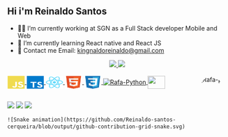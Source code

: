 ## Hi i'm Reinaldo Santos 

- 👨‍💻 I’m currently working at SGN as a Full Stack developer Mobile and Web
- 📖 I’m currently learning React native and React JS
- 📩 Contact me Email: kingnaldoreinaldo@gmail.com
<div align="center">
  <a href="https://github.com/Reinaldo-santos-cerqueira">
  <img height="180em" src="https://github-readme-stats.vercel.app/api?username=Reinaldo-santos-cerqueira&show_icons=true&theme=dark&include_all_commits=true&count_private=true"/>
  <img height="180em" src="https://github-readme-stats.vercel.app/api/top-langs/?username=Reinaldo-santos-cerqueira&layout=compact&langs_count=7&theme=dark"/>
</div>
<div style="display: inline_block"><br>
  <img align="center" alt="Rafa-Js" height="30" width="40" src="https://raw.githubusercontent.com/devicons/devicon/master/icons/javascript/javascript-plain.svg">
  <img align="center" alt="Rafa-Ts" height="30" width="40" src="https://raw.githubusercontent.com/devicons/devicon/master/icons/typescript/typescript-plain.svg">
  <img align="center" alt="Rafa-React" height="30" width="40" src="https://raw.githubusercontent.com/devicons/devicon/master/icons/react/react-original.svg">
  <img align="center" alt="Rafa-HTML" height="30" width="40" src="https://raw.githubusercontent.com/devicons/devicon/master/icons/html5/html5-original.svg">
  <img align="center" alt="Rafa-CSS" height="30" width="40" src="https://raw.githubusercontent.com/devicons/devicon/master/icons/css3/css3-original.svg">
  <img align="center" alt="Rafa-Python" height="30" width="40" src="https://cdn.jsdelivr.net/gh/devicons/devicon/icons/php/php-original.svg"">
  <img align="center" height="30" width="40" src="https://cdn.jsdelivr.net/gh/devicons/devicon/icons/nodejs/nodejs-original.svg" />
  <img align="right" alt="Rafa-pic" height="150" style="border-radius:50%;" src="https://www.freevector.com/uploads/vector/preview/27361/small_1x_Hardisk_vector_2.jpg">
</div>

##

<div>
  <a href="https://www.instagram.com/kingnaldosantos/" target="_blank"><img src="https://img.shields.io/badge/-Instagram-%23E4405F?style=for-the-badge&logo=instagram&logoColor=white" target="_blank"></a>
  <a href="https://www.linkedin.com/in/reinaldo-santos-04855119a/" target="_blank"><img src="https://img.shields.io/badge/-LinkedIn-%230077B5?style=for-the-badge&logo=linkedin&logoColor=white" target="_blank"></a> 
  <a href = "mailto:kingnaldoreinaldo@gmail.com"><img src="https://img.shields.io/badge/-Gmail-%23333?style=for-the-badge&logo=gmail&logoColor=white" target="_blank"></a>
  
    ![Snake animation](https://github.com/Reinaldo-santos-cerqueira/blob/output/github-contribution-grid-snake.svg)

  
</div>
